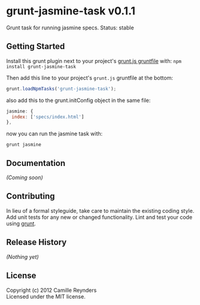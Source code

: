 # grunt-jasmine-task v0.1.1

Grunt task for running jasmine specs.
Status: stable

## Getting Started
Install this grunt plugin next to your project's [grunt.js gruntfile][getting_started] with: `npm install grunt-jasmine-task`

Then add this line to your project's `grunt.js` gruntfile at the bottom:

```javascript
grunt.loadNpmTasks('grunt-jasmine-task');
```

also add this to the grunt.initConfig object in the same file:
```javascript
jasmine: {
  index: ['specs/index.html']
},
```

now you can run the jasmine task with:

```grunt jasmine```


[grunt]: https://github.com/cowboy/grunt
[getting_started]: https://github.com/cowboy/grunt/blob/master/docs/getting_started.md

## Documentation
_(Coming soon)_

## Contributing
In lieu of a formal styleguide, take care to maintain the existing coding style. Add unit tests for any new or changed functionality. Lint and test your code using [grunt][grunt].

## Release History
_(Nothing yet)_

## License
Copyright (c) 2012 Camille Reynders  
Licensed under the MIT license.
